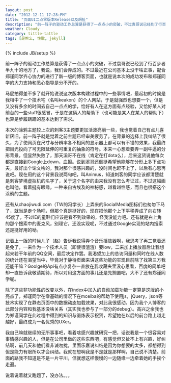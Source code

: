 ```yaml
---
layout: post
date: "2012-12-11 17:28:PM"
title: "页面UI二点零版本Release以及胡扯"
description: "前一阵子的驱动工作总算是获得了一点点小的突破，不过袁哥说已经到了行百步者半九十的地方了，我说，我们会弄成的。不过最近在公司基本上没干啥正事，配合郑谨同学齐心协力的进行了新一版的博客页面，也就是说本次的成功发布和郑谨同学的大力支持和悉心指导是分不开的。"
weather: Cloudy
category: tittle-tattle
tags: [是熊么, 性敢, jekyll]
---
```

{% include JB/setup %}

前一阵子的驱动工作总算是获得了一点点小的突破，不过袁哥说已经到了行百步者半九十的地方了，我说，我们会弄成的。不过最近在公司基本上没干啥正事，配合郑谨同学齐心协力的进行了新一版的博客页面，也就是说本次的成功发布和郑谨同学的大力支持和悉心指导是分不开的。

马屁拍得差不多了就开始说说这次版本构建过程中的一些事情吧，最起初的时候是我相中了一个技术宅（名叫keakon）的个人网站，于是就强烈也想要一个，但是又没有多余的时间去自己一点点的学，恰好有人在这方面有点经验，又恰好某人对前台的一些stuff很感冒，于是在这俩人的帮助下（也可能是某人在某人的帮助下）也算是步履蹒跚的基本达到了需求。

本次的涂鸦主题较上次的刺客3主题要更加活泼亮丽一些，我也觉着自己有点儿喜新厌旧，前一阵子就是觉着之前主题已经审美疲劳了。在背景的选择上我纠结了很久，为了使网页在尺寸与分辨率各不相同的显示器上都可以有不错的效果，我最终把目光投向了可无限延伸的可重复的抽象的符号。本来一心想着要弄一副牛逼的分形背景，但显然失败了，那天溪哥不在线（肯定在打dota么），后来这货说他每次都是直接到Google上down，血擦。说到溪哥还倒挺希望他能够在分形上多下点功夫，最好出个论文啥的，我对那个很感兴趣的，没时间也赶不上了，以后有心思再说吧。现在用的这个背景我说两句吧，叫Animus，知道刺客的同学应该都清楚就是刺客梦境虚拟机的名字了，关于这个名字的由来我没有怎么考证过，不过这幅画也叫他，看着挺有眼缘，一种来自古埃及的神秘感，越看越性感，而且也很搭这个涂鸦的主题。

还有从chaojiwudi.com（TW的冯学长）上弄来的SocialMedia图标们也匆匆下马了，就当是走个场吧，但那个真是挺好的，现在把他那个上下平移弄成了向右转45度了，不过IE的童鞋们应该是看不到效果的，怪我没能力吧。还有就是右上角的那个搜索中的麦克风，别理它，还没实现呢，不过通过Google实现的站内搜索还是挺好用的呦。

记着上一版的时候儿子（赵）告诉我说得弄个音乐播放器啊，我思考了再三觉着还是免了，一来作为一个技术人员（即使很渣渣）要low，二来加上播放器后让我想起来若干年前的QQ空间，最后决定作罢。我渴望加上的总访问量和同时在线人数的统计还在渴望当中，毕竟对于静待页面来讲这些功能的实现目前除了找第三方我还能干嘛？Goolge的Api有点小复杂一直放在我收藏夹里没心思看，百度的简单吧却一直告诉我敬请期待，所以对用这方面的事儿还是先搁置吧，大不了还有郑谨同学呢。

除了这些非功能性的改变以外，在index中加入的自动加载功能一定算是这版的小亮点了，郑谨同学在零基础的情况下在mceiba的帮助下使用js，jQuery，json等技术实现了在静态页面中的数据动态加载效果，对此我很感动。因为我个人博客的此部分内容和我基本没啥关系（其实我也参与了一部分的debug）。高兴之余我也为郑谨同学在此过程中得到的知识与锻炼表示祝贺，希望她在以后的前台路上越走越好，最终成为一名优秀的UXer。

我自己嘛就继续的无所事事吧，看着啥感兴趣就研究一把，话说我是一个很容易对事情感兴趣的人，但是在公司里做的这些东西吧，有感觉但又扯不上有兴趣，好纠结啊，前几天和他们看非诚勿扰，里面乐嘉说纠结是因为你想要的太多，都想得到但是能力有限所以才会纠结。我就在想啊我是不是就是那样啊，自己说不清楚。前面的路我不知道是不是一片平川，但就想这样慢慢的一边随缘一边牵着她的手挨个走遍。

说着说着就又跑题了，没办法。。。
